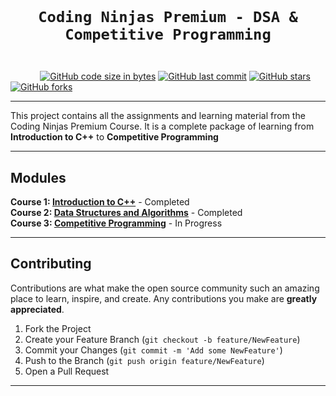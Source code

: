 <code>
  <h1 align="center">Coding Ninjas Premium - DSA & Competitive Programming</h1>
</code>

&nbsp;&nbsp;&nbsp;&nbsp;&nbsp;&nbsp;&nbsp;&nbsp;&nbsp;&nbsp;&nbsp;&nbsp;[![GitHub code size in bytes](https://img.shields.io/github/languages/code-size/coding-ninja-dsa-competitive-package/codig-ninja-dsa-learning?color=skyblue&logo=github&style=for-the-badge)](GithubBadgeShields) 
[![GitHub last commit](https://img.shields.io/github/last-commit/coding-ninja-dsa-competitive-package/codig-ninja-dsa-learning?style=for-the-badge&logo=git&color=green)](GithubBadgeShields) 
[![GitHub stars](https://img.shields.io/github/stars/coding-ninja-dsa-competitive-package/codig-ninja-dsa-learning?color=orange&logo=github&style=for-the-badge)](GithubBadgeShields) 
[![GitHub forks](https://img.shields.io/github/forks/coding-ninja-dsa-competitive-package/codig-ninja-dsa-learning?color=orange&logo=github&style=for-the-badge)](GithubBadgeShields)
<!-- [![Generic badge](https://img.shields.io/badge/language-c%2B%2B-yellowgreen?style=for-the-badge&logo=c%2B%2B)](GithubBadgeShields) -->

---

This project contains all the assignments and learning material from the Coding Ninjas Premium Course. It is a complete package of learning from **Introduction to C++** to **Competitive Programming**

---

## Modules

**Course 1: [Introduction to C++](./01-introduction-to-c++)** - Completed <br>
**Course 2: [Data Structures and Algorithms](./02-data-structure-algorithms)** - Completed <br>
**Course 3: [Competitive Programming](./03-competitive-programming)** - In Progress

---

## Contributing

Contributions are what make the open source community such an amazing place to learn, inspire, and create. Any contributions you make are **greatly appreciated**.

1. Fork the Project
2. Create your Feature Branch (`git checkout -b feature/NewFeature`)
3. Commit your Changes (`git commit -m 'Add some NewFeature'`)
4. Push to the Branch (`git push origin feature/NewFeature`)
5. Open a Pull Request

---


